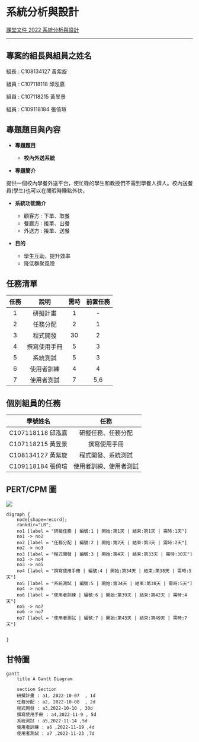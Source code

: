 # 系統分析與設計


[課堂文件 2022 系統分析與設計](https://docs.google.com/document/u/0/d/1FYCc3NVY7s0kLOhmK065RSIAA6jiZxkNjgtti3HtSYQ/mobilebasic?fbclid=IwAR2A9CrvAm09l41xQj-_ucsijaHoDkh7LlOpCmmSOgFUiyztd0elxUlBofY)

---
## 專案的組長與組員之姓名

組長 : C108134127 黃紫旋

組員 : C107118118 邱泓嘉

組員 : C107118215 黃昱景

組員 : C109118184 張倚瑄



## 專題題目與內容

- <span class = blue > **專題題目** </span> 
    -  **校內外送系統** 

- <span class = blue> **專題簡介** </span>

提供一個校內學餐外送平台，使忙碌的學生和教授們不需到學餐人擠人。校內送餐員(學生)也可以在閒暇時賺點外快，

- <span class = blue> **系統功能簡介** </span>
    - 顧客方 : 下單、取餐
    - 餐廳方 : 接單、出餐
    - 外送方 : 接單、送餐

- <span class = blue> **目的** </span> 
    - 學生互助，提升效率
    - 降低群聚風險 


## 任務清單

| 任務  | 說明  | 需時 |前置任務 |
| :---:|:-----:| :---:|:-----: |
| 1    |研擬計畫    |  1  |  -   |
| 2    |任務分配    |  2  |   1  |
| 3    |程式開發    |  30 |   2  |
| 4    |撰寫使用手冊 |  5  |   3  |
| 5    |系統測試    |  5   |   3  |
| 6    |使用者訓練  |  4   |  4  |
| 7    |使用者測試  |  7   | 5,6 |


## 個別組員的任務

| 學號姓名  | 任務  | 
| :---:|:-----:| 
| C107118118 邱泓嘉    |研擬任務、任務分配    | 
| C107118215 黃昱景    |撰寫使用手冊    | 
| C108134127 黃紫旋  |程式開發、系統測試   |
| C109118184 張倚瑄  |使用者訓練、使用者測試|


## PERT/CPM 圖
![](https://i.imgur.com/3KSMZQZ.png)

```graphviz
digraph {
	node[shape=record];
	rankdir="LR";
    no1 [label = "研擬任務 | 編號:1 | 開始:第1天 | 結束:第1天 | 需時:1天"]
    no1 -> no2
    no2 [label = "任務分配 | 編號:2 | 開始:第2天 | 結束:第3天 | 需時:2天"]
    no2 -> no3
    no3 [label = "程式開發 | 編號:3 | 開始:第4天 | 結束:第33天 | 需時:30天"]
    no3 -> no4
    no3 -> no5
    no4 [label = "撰寫使用手冊 | 編號:4 | 開始:第34天 | 結束:第38天 | 需時:5天"]
    no5 [label = "系統測試 | 編號:5 | 開始:第34天 | 結束:第38天 | 需時:5天"]
    no4 -> no6
    no6 [label = "使用者訓練 | 編號:6 | 開始:第39天 | 結束:第42天 | 需時:4天"]
    no5 -> no7
    no6 -> no7
    no7 [label = "使用者測試 | 編號:7 | 開始:第43天 | 結束:第49天 | 需時:7天"]
    
    
}
```

## 甘特圖

```mermaid
gantt
    title A Gantt Diagram

    section Section
    研擬計畫 : a1, 2022-10-07  , 1d
    任務分配 : a2, 2022-10-08  , 2d
    程式開發 : a3,2022-10-10 , 30d
    撰寫使用手冊 : a4,2022-11-9 , 5d
    系統測試 : a5,2022-11-14 ,5d
    使用者訓練 : a6 ,2022-11-19 ,4d
    使用者測試 : a7 ,2022-11-23 ,7d
    
``` 

